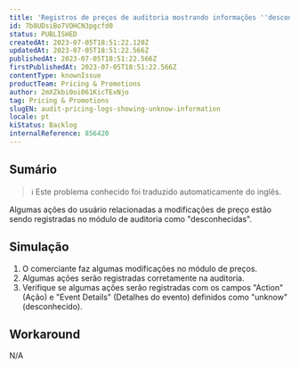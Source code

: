 ```yaml
---
title: 'Registros de preços de auditoria mostrando informações ''desconhecidas'''
id: 7b8UDsiBo7VOHCN3pgcfd0
status: PUBLISHED
createdAt: 2023-07-05T18:51:22.120Z
updatedAt: 2023-07-05T18:51:22.566Z
publishedAt: 2023-07-05T18:51:22.566Z
firstPublishedAt: 2023-07-05T18:51:22.566Z
contentType: knownIssue
productTeam: Pricing & Promotions
author: 2mXZkbi0oi061KicTExNjo
tag: Pricing & Promotions
slugEN: audit-pricing-logs-showing-unknow-information
locale: pt
kiStatus: Backlog
internalReference: 856420
---
```


## Sumário

>ℹ️ Este problema conhecido foi traduzido automaticamente do inglês.


Algumas ações do usuário relacionadas a modificações de preço estão sendo registradas no módulo de auditoria como "desconhecidas".

## Simulação



1. O comerciante faz algumas modificações no módulo de preços.
2. Algumas ações serão registradas corretamente na auditoria.
3. Verifique se algumas ações serão registradas com os campos "Action" (Ação) e "Event Details" (Detalhes do evento) definidos como "unknow" (desconhecido).



## Workaround


N/A





